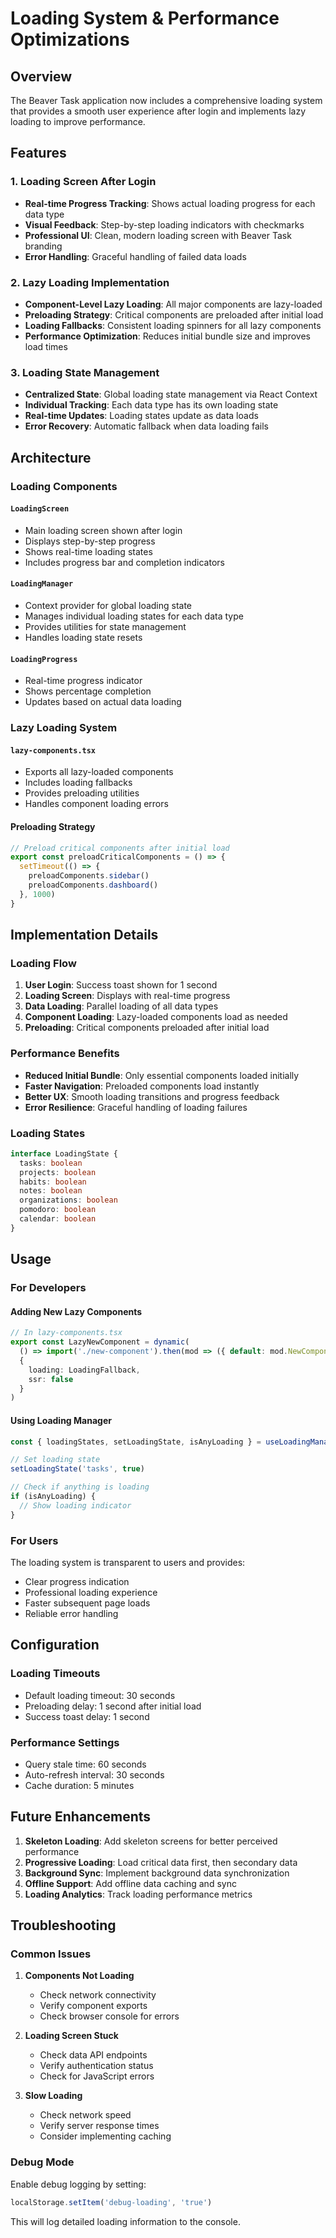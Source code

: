 # Loading System & Performance Optimizations

## Overview

The Beaver Task application now includes a comprehensive loading system that provides a smooth user experience after login and implements lazy loading to improve performance.

## Features

### 1. Loading Screen After Login
- **Real-time Progress Tracking**: Shows actual loading progress for each data type
- **Visual Feedback**: Step-by-step loading indicators with checkmarks
- **Professional UI**: Clean, modern loading screen with Beaver Task branding
- **Error Handling**: Graceful handling of failed data loads

### 2. Lazy Loading Implementation
- **Component-Level Lazy Loading**: All major components are lazy-loaded
- **Preloading Strategy**: Critical components are preloaded after initial load
- **Loading Fallbacks**: Consistent loading spinners for all lazy components
- **Performance Optimization**: Reduces initial bundle size and improves load times

### 3. Loading State Management
- **Centralized State**: Global loading state management via React Context
- **Individual Tracking**: Each data type has its own loading state
- **Real-time Updates**: Loading states update as data loads
- **Error Recovery**: Automatic fallback when data loading fails

## Architecture

### Loading Components

#### `LoadingScreen`
- Main loading screen shown after login
- Displays step-by-step progress
- Shows real-time loading states
- Includes progress bar and completion indicators

#### `LoadingManager`
- Context provider for global loading state
- Manages individual loading states for each data type
- Provides utilities for state management
- Handles loading state resets

#### `LoadingProgress`
- Real-time progress indicator
- Shows percentage completion
- Updates based on actual data loading

### Lazy Loading System

#### `lazy-components.tsx`
- Exports all lazy-loaded components
- Includes loading fallbacks
- Provides preloading utilities
- Handles component loading errors

#### Preloading Strategy
```typescript
// Preload critical components after initial load
export const preloadCriticalComponents = () => {
  setTimeout(() => {
    preloadComponents.sidebar()
    preloadComponents.dashboard()
  }, 1000)
}
```

## Implementation Details

### Loading Flow
1. **User Login**: Success toast shown for 1 second
2. **Loading Screen**: Displays with real-time progress
3. **Data Loading**: Parallel loading of all data types
4. **Component Loading**: Lazy-loaded components load as needed
5. **Preloading**: Critical components preloaded after initial load

### Performance Benefits
- **Reduced Initial Bundle**: Only essential components loaded initially
- **Faster Navigation**: Preloaded components load instantly
- **Better UX**: Smooth loading transitions and progress feedback
- **Error Resilience**: Graceful handling of loading failures

### Loading States
```typescript
interface LoadingState {
  tasks: boolean
  projects: boolean
  habits: boolean
  notes: boolean
  organizations: boolean
  pomodoro: boolean
  calendar: boolean
}
```

## Usage

### For Developers

#### Adding New Lazy Components
```typescript
// In lazy-components.tsx
export const LazyNewComponent = dynamic(
  () => import('./new-component').then(mod => ({ default: mod.NewComponent })),
  {
    loading: LoadingFallback,
    ssr: false
  }
)
```

#### Using Loading Manager
```typescript
const { loadingStates, setLoadingState, isAnyLoading } = useLoadingManager()

// Set loading state
setLoadingState('tasks', true)

// Check if anything is loading
if (isAnyLoading) {
  // Show loading indicator
}
```

### For Users

The loading system is transparent to users and provides:
- Clear progress indication
- Professional loading experience
- Faster subsequent page loads
- Reliable error handling

## Configuration

### Loading Timeouts
- Default loading timeout: 30 seconds
- Preloading delay: 1 second after initial load
- Success toast delay: 1 second

### Performance Settings
- Query stale time: 60 seconds
- Auto-refresh interval: 30 seconds
- Cache duration: 5 minutes

## Future Enhancements

1. **Skeleton Loading**: Add skeleton screens for better perceived performance
2. **Progressive Loading**: Load critical data first, then secondary data
3. **Background Sync**: Implement background data synchronization
4. **Offline Support**: Add offline data caching and sync
5. **Loading Analytics**: Track loading performance metrics

## Troubleshooting

### Common Issues

1. **Components Not Loading**
   - Check network connectivity
   - Verify component exports
   - Check browser console for errors

2. **Loading Screen Stuck**
   - Check data API endpoints
   - Verify authentication status
   - Check for JavaScript errors

3. **Slow Loading**
   - Check network speed
   - Verify server response times
   - Consider implementing caching

### Debug Mode
Enable debug logging by setting:
```typescript
localStorage.setItem('debug-loading', 'true')
```

This will log detailed loading information to the console. 